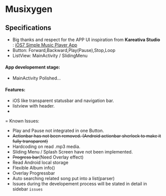 Musixygen
=========

## Specifications
* Big thanks and respect for the APP UI inspiration from **Kareativa Studio** : [iOS7 Simple Music Player App](https://dribbble.com/shots/1142984-iOS7-Simple-Music-Player-App?list=users&offset=34)
* Button: Forward,Backward,Play(Pause),Stop,Loop
* ListView: MainActivity / SlidingMenu

#### App developement stage:
* MainActivity Polished...

#### Features:
* iOS like transparent statusbar and navigation bar.
* listview with header.
* 

=
Known Issues:
- Play and Pause not integrated in one Button.
- ~~Actionbar has not been removed. (Android actionbar sherlock to make it fully transparent)~~
- Hardcoding on read .mp3 media.
- Sliding Menu / Splash Screen have not been implemented.
- ~~Progress bar~~(Need Overlay effect)
- Read Android local storage
- Flexible Album info()
- Overlay Progressbar
- Auto searching related song put into a list(parser)
- Issues during the developement process will be stated in detail in sidebar `issues`
